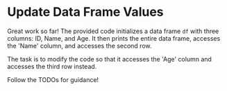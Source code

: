 # Update Data Frame Values

Great work so far! The provided code initializes a data frame `df` with three columns: ID, Name, and Age. It then prints the entire data frame, accesses the 'Name' column, and accesses the second row.

The task is to modify the code so that it accesses the 'Age' column and accesses the third row instead.

Follow the TODOs for guidance!